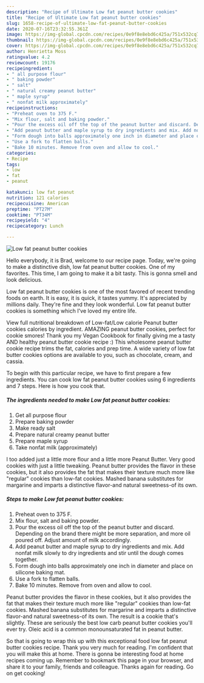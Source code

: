 ```yaml
---
description: "Recipe of Ultimate Low fat peanut butter cookies"
title: "Recipe of Ultimate Low fat peanut butter cookies"
slug: 1658-recipe-of-ultimate-low-fat-peanut-butter-cookies
date: 2020-07-16T23:32:55.361Z
image: https://img-global.cpcdn.com/recipes/0e9f8e8ebd6c425a/751x532cq70/low-fat-peanut-butter-cookies-recipe-main-photo.jpg
thumbnail: https://img-global.cpcdn.com/recipes/0e9f8e8ebd6c425a/751x532cq70/low-fat-peanut-butter-cookies-recipe-main-photo.jpg
cover: https://img-global.cpcdn.com/recipes/0e9f8e8ebd6c425a/751x532cq70/low-fat-peanut-butter-cookies-recipe-main-photo.jpg
author: Henrietta Moss
ratingvalue: 4.2
reviewcount: 19176
recipeingredient:
- " all purpose flour"
- " baking powder"
- " salt"
- " natural creamy peanut butter"
- " maple syrup"
- " nonfat milk approximately"
recipeinstructions:
- "Preheat oven to 375 F."
- "Mix flour, salt and baking powder."
- "Pour the excess oil off the top of the peanut butter and discard. Depending on the brand there might be more separation, and more oil poured off. Adjust amount of milk accordingly."
- "Add peanut butter and maple syrup to dry ingredients and mix. Add nonfat milk slowly to dry ingredients and stir until the dough comes together."
- "Form dough into balls approximately one inch in diameter and place on silicone baking mat."
- "Use a fork to flatten balls."
- "Bake 10 minutes. Remove from oven and allow to cool."
categories:
- Recipe
tags:
- low
- fat
- peanut

katakunci: low fat peanut 
nutrition: 121 calories
recipecuisine: American
preptime: "PT27M"
cooktime: "PT34M"
recipeyield: "4"
recipecategory: Lunch

---
```



![Low fat peanut butter cookies](https://img-global.cpcdn.com/recipes/0e9f8e8ebd6c425a/751x532cq70/low-fat-peanut-butter-cookies-recipe-main-photo.jpg)

Hello everybody, it is Brad, welcome to our recipe page. Today, we're going to make a distinctive dish, low fat peanut butter cookies. One of my favorites. This time, I am going to make it a bit tasty. This is gonna smell and look delicious.

Low fat peanut butter cookies is one of the most favored of recent trending foods on earth. It is easy, it is quick, it tastes yummy. It's appreciated by millions daily. They're fine and they look wonderful. Low fat peanut butter cookies is something which I've loved my entire life.

View full nutritional breakdown of Low-fat/Low calorie Peanut butter cookies calories by ingredient. AMAZING peanut butter cookies, perfect for cookie smores! Thank you my Vegan Cookbook for finally giving me a tasty AND healthy peanut butter cookie recipe :) This wholesome peanut butter cookie recipe trims the fat, calories and prep time. A wide variety of low fat butter cookies options are available to you, such as chocolate, cream, and cassia.


To begin with this particular recipe, we have to first prepare a few ingredients. You can cook low fat peanut butter cookies using 6 ingredients and 7 steps. Here is how you cook that.

<!--inarticleads1-->

##### The ingredients needed to make Low fat peanut butter cookies:

1. Get  all purpose flour
1. Prepare  baking powder
1. Make ready  salt
1. Prepare  natural creamy peanut butter
1. Prepare  maple syrup
1. Take  nonfat milk (approximately)


I too added just a little more flour and a little more Peanut Butter. Very good cookies with just a little tweaking. Peanut butter provides the flavor in these cookies, but it also provides the fat that makes their texture much more like &#34;regular&#34; cookies than low-fat cookies. Mashed banana substitutes for margarine and imparts a distinctive flavor-and natural sweetness-of its own. 

<!--inarticleads2-->

##### Steps to make Low fat peanut butter cookies:

1. Preheat oven to 375 F.
1. Mix flour, salt and baking powder.
1. Pour the excess oil off the top of the peanut butter and discard. Depending on the brand there might be more separation, and more oil poured off. Adjust amount of milk accordingly.
1. Add peanut butter and maple syrup to dry ingredients and mix. Add nonfat milk slowly to dry ingredients and stir until the dough comes together.
1. Form dough into balls approximately one inch in diameter and place on silicone baking mat.
1. Use a fork to flatten balls.
1. Bake 10 minutes. Remove from oven and allow to cool.


Peanut butter provides the flavor in these cookies, but it also provides the fat that makes their texture much more like &#34;regular&#34; cookies than low-fat cookies. Mashed banana substitutes for margarine and imparts a distinctive flavor-and natural sweetness-of its own. The result is a cookie that&#39;s slightly. These are seriously the best low carb peanut butter cookies you&#39;ll ever try. Oleic acid is a common monounsaturated fat in peanut butter. 

So that is going to wrap this up with this exceptional food low fat peanut butter cookies recipe. Thank you very much for reading. I'm confident that you will make this at home. There is gonna be interesting food at home recipes coming up. Remember to bookmark this page in your browser, and share it to your family, friends and colleague. Thanks again for reading. Go on get cooking!

